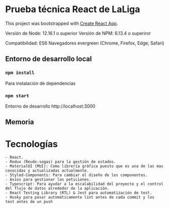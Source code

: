 # Prueba técnica React de LaLiga
This project was bootstrapped with [Create React App](https://github.com/facebook/create-react-app).

Versión de Node: 12.16.1 o superior
Versión de NPM: 6.13.4 o superiror

Compatibilidad: ES6 Navegadores evergreen (Chrome, Firefox, Edge, Safari)

## Entorno de desarrollo local

### `npm install`
Para instalación de dependencias

### `npm start`
Entorno de desarrollo 
http://localhost:3000

## Memoria

# Tecnologías

    - React.
    - Redux (Reudx-sagas) para la gestión de estados.
    - MaterialUI (MUI): Como librería gráfica puesto que es una de las mas conocidas y actualizadas actualmente.
    - Styled-Components: Para cambiar el diseño de los componentes.
    - Axios para gestionar las peticiones.
    - Typescript: Para ayudar a la escalabilidad del proyecto y el control del flujo de datos alrededor de la aplicación.
    - React Testing Library (RTL) & Jest para automatización de test.
    - Husky para pasar automáticamente lint antes de cada commit y los test antes de un push
    